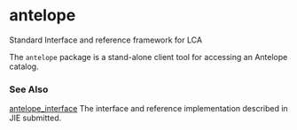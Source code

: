 # antelope
Standard Interface and reference framework for LCA

The `antelope` package is a stand-alone client tool for accessing an Antelope catalog.

### See Also

[antelope_interface](https://github.com/AntelopeLCA/antelope_interface) The interface and reference implementation described in JIE submitted.
